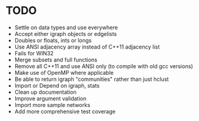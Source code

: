# TODO

- Settle on data types and use everywhere
- Accept either igraph objects or edgelists
- Doubles or floats, ints or longs
- Use ANSI adjacency array instead of C++11 adjacency list
- Fails for WIN32
- Merge subsets and full functions
- Remove all C++11 and use ANSI only (to compile with old gcc versions)
- Make use of OpenMP where applicable
- Be able to return igraph "communities" rather than just hclust
- Import or Depend on igraph, stats
- Clean up documentation
- Improve argument validation
- Import more sample networks
- Add more comprehensive test coverage
